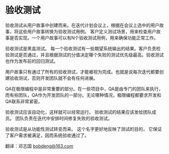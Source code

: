 

# 验收测试
 验收测试从用户故事中创建而来。在迭代计划会议上，根据在会议上选中的用户故事，将这些用户故事转换为验收测试用例。 客户定义测试场景，用来检查用户故事是否实现。一个用户故事可以有N个验收测试用例，用来确保功能正常工作。

 验收测试是黑盒测试。 每一个验收测试有一些期望系统输出的结果。客户负责检验测试是否通过，并且根据测试的分值决定哪个失败的测试优先级最高。验收测试也作为发布前的回归测试。

 用户故事只有通过了所有的验收测试，才能被视为完成。也就是说每次迭代都要创建验收测试，否则开发团队就不会有任何进展。

 QA在极限编程中是非常重要的部分。在一些项目中，QA是由专门的团队来执行，而有些团队，QA作为开发团队的一部分。无论哪种情况，极限编程都要求开发和QA联系非常紧密。

 验收测试应该自动化，这样就可以经常运行。 验收测试的结果应该发给团队成员。 团队负责在迭代中安排时间修复失败的验收测试。

 验收测试是从功能性测试转变而来。 这个名字更好地反映了测试的目的， 它保证了客户需求被满足，因而系统验收通过了。

 翻译：邓志国 bobdeng@163.com

 <!-- Acceptance tests are created from user stories. During an iteration the user stories selected during the iteration planning meeting will be translated into acceptance tests. The customer specifies scenarios to test when a user story has been correctly implemented. A story can have one or many acceptance tests, what ever it takes to ensure the functionality works. 
 Acceptance tests are black box system tests. Each acceptance test represents some expected result from the system. Customers are responsible for verifying the correctness of the acceptance tests and reviewing test scores to decide which failed tests are of highest priority. Acceptance tests are also used as regression tests prior to a production release. 
 A user story is not considered complete until it has passed its acceptance tests. This means that new acceptance tests must be created each iteration or the development team will report zero progress. 
 Quality assurance (QA) is an essential part of the XP process. On some projects QA is done by a separate group, while on others QA will be an integrated  into  the  development  team itself. In either case XP requires development to have much closer relationship with QA.
 Acceptance tests should be automated so they can be run often. The acceptance test score is published to the team. It is the team's responsibility to schedule time each iteration to fix any failed tests. 
 The name acceptance tests was changed from functional tests. This better reflects the intent, which is to guarantee that a customers requirements have been met and the system is acceptable. --!>